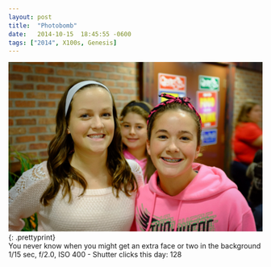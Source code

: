 ```yaml
---
layout: post
title:  "Photobomb"
date:   2014-10-15  18:45:55 -0600
tags: ["2014", X100s, Genesis]
---
```

![:title](/images/2014/2014_1015_DSCF5222.jpg)
{: .prettyprint}  
You never know when you might get an extra face or two in the background  
1/15 sec, f/2.0, ISO 400 - Shutter clicks this day: 128